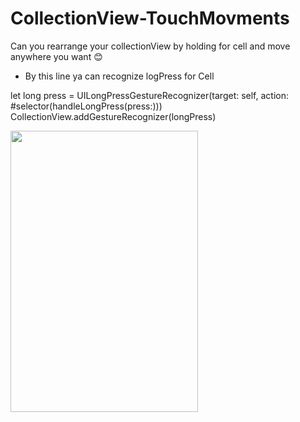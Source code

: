 # CollectionView-TouchMovments
Can you rearrange your collectionView by holding for cell and move anywhere you want 😊


- By this line ya can recognize logPress for Cell

let long press = UILongPressGestureRecognizer(target: self, action: #selector(handleLongPress(press:)))
CollectionView.addGestureRecognizer(longPress)


<img src="https://media.giphy.com/media/XzY48sulpjSxgO305q/giphy.gif" width="300" height="450" />



